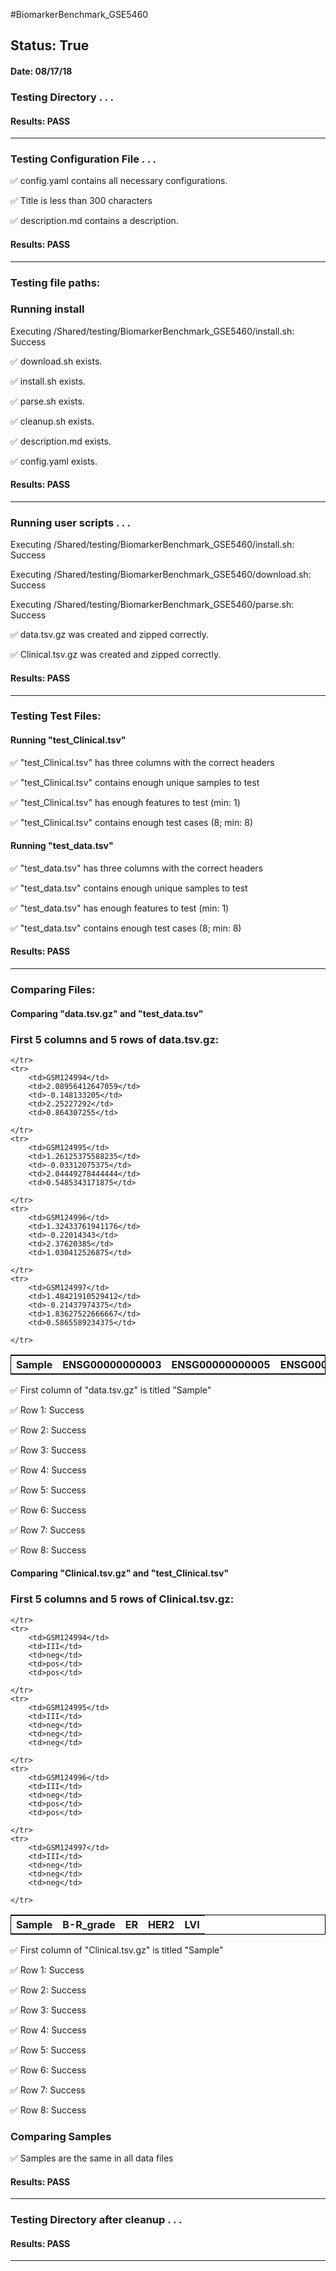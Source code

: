 #BiomarkerBenchmark_GSE5460
## Status: True
#### Date: 08/17/18
### Testing Directory . . .

#### Results: PASS
---
### Testing Configuration File . . .

&#9989;	config.yaml contains all necessary configurations.

&#9989;	Title is less than 300 characters

&#9989;	description.md contains a description.

#### Results: PASS
---

### Testing file paths:

### Running install

Executing /Shared/testing/BiomarkerBenchmark_GSE5460/install.sh: Success

&#9989;	download.sh exists.

&#9989;	install.sh exists.

&#9989;	parse.sh exists.

&#9989;	cleanup.sh exists.

&#9989;	description.md exists.

&#9989;	config.yaml exists.

#### Results: PASS
---
### Running user scripts . . .

Executing /Shared/testing/BiomarkerBenchmark_GSE5460/install.sh: Success

Executing /Shared/testing/BiomarkerBenchmark_GSE5460/download.sh: Success

Executing /Shared/testing/BiomarkerBenchmark_GSE5460/parse.sh: Success

&#9989;	data.tsv.gz was created and zipped correctly.

&#9989;	Clinical.tsv.gz was created and zipped correctly.

#### Results: PASS
---
### Testing Test Files:

#### Running "test_Clinical.tsv"

&#9989;	"test_Clinical.tsv" has three columns with the correct headers

&#9989;	"test_Clinical.tsv" contains enough unique samples to test

&#9989;	"test_Clinical.tsv" has enough features to test (min: 1)

&#9989;	"test_Clinical.tsv" contains enough test cases (8; min: 8)

#### Running "test_data.tsv"

&#9989;	"test_data.tsv" has three columns with the correct headers

&#9989;	"test_data.tsv" contains enough unique samples to test

&#9989;	"test_data.tsv" has enough features to test (min: 1)

&#9989;	"test_data.tsv" contains enough test cases (8; min: 8)

#### Results: PASS
---
### Comparing Files:

#### Comparing "data.tsv.gz" and "test_data.tsv"


### First 5 columns and 5 rows of data.tsv.gz:

<table style="width:100%; border: 1px solid black;">
	<tr>
		<th>Sample</th>
		<th>ENSG00000000003</th>
		<th>ENSG00000000005</th>
		<th>ENSG00000000419</th>
		<th>ENSG00000000457</th>

	</tr>
	<tr>
		<td>GSM124994</td>
		<td>2.08956412647059</td>
		<td>-0.148133205</td>
		<td>2.25227292</td>
		<td>0.864307255</td>

	</tr>
	<tr>
		<td>GSM124995</td>
		<td>1.26125375588235</td>
		<td>-0.03312075375</td>
		<td>2.04449278444444</td>
		<td>0.5485343171875</td>

	</tr>
	<tr>
		<td>GSM124996</td>
		<td>1.32433761941176</td>
		<td>-0.22014343</td>
		<td>2.37620385</td>
		<td>1.030412526875</td>

	</tr>
	<tr>
		<td>GSM124997</td>
		<td>1.48421910529412</td>
		<td>-0.21437974375</td>
		<td>1.83627522666667</td>
		<td>0.5865589234375</td>

	</tr>
</table>
&#9989;	First column of "data.tsv.gz" is titled "Sample"

&#9989;	Row 1: Success

&#9989;	Row 2: Success

&#9989;	Row 3: Success

&#9989;	Row 4: Success

&#9989;	Row 5: Success

&#9989;	Row 6: Success

&#9989;	Row 7: Success

&#9989;	Row 8: Success

#### Comparing "Clinical.tsv.gz" and "test_Clinical.tsv"


### First 5 columns and 5 rows of Clinical.tsv.gz:

<table style="width:100%; border: 1px solid black;">
	<tr>
		<th>Sample</th>
		<th>B-R_grade</th>
		<th>ER</th>
		<th>HER2</th>
		<th>LVI</th>

	</tr>
	<tr>
		<td>GSM124994</td>
		<td>III</td>
		<td>neg</td>
		<td>pos</td>
		<td>pos</td>

	</tr>
	<tr>
		<td>GSM124995</td>
		<td>III</td>
		<td>neg</td>
		<td>neg</td>
		<td>neg</td>

	</tr>
	<tr>
		<td>GSM124996</td>
		<td>III</td>
		<td>neg</td>
		<td>pos</td>
		<td>pos</td>

	</tr>
	<tr>
		<td>GSM124997</td>
		<td>III</td>
		<td>neg</td>
		<td>neg</td>
		<td>neg</td>

	</tr>
</table>
&#9989;	First column of "Clinical.tsv.gz" is titled "Sample"

&#9989;	Row 1: Success

&#9989;	Row 2: Success

&#9989;	Row 3: Success

&#9989;	Row 4: Success

&#9989;	Row 5: Success

&#9989;	Row 6: Success

&#9989;	Row 7: Success

&#9989;	Row 8: Success

### Comparing Samples

&#9989;	Samples are the same in all data files

#### Results: PASS
---
### Testing Directory after cleanup . . .

#### Results: PASS
---
